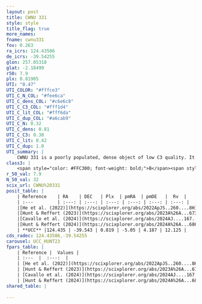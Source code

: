 ```yaml
---
layout: post
title: CWNU 331
style: style
title_flag: true
more_names: 
fname: cwnu331
fov: 0.263
ra_icrs: 124.43506
de_icrs: -39.54255
glon: 257.05318
glat: -2.18499
r50: 7.9
plx: 0.81905
UTI: "0.47"
UTI_COLOR: "#fffce3"
UTI_C_N_COL: "#fee6ca"
UTI_C_dens_COL: "#c6e6c8"
UTI_C_C3_COL: "#fff1d4"
UTI_C_lit_COL: "#fff6da"
UTI_C_dup_COL: "#a6cab9"
UTI_C_N: 0.32
UTI_C_dens: 0.81
UTI_C_C3: 0.38
UTI_C_lit: 0.42
UTI_C_dup: 1.0
UTI_summary: |
    CWNU 331 is a poorly populated, dense object of low C3 quality. It was recently reported in the literature.
class3: |
    <span style="color: #FFC300; font-weight: bold;">B</span><span style="color: red; font-weight: bold;">C</span>
r_50_val: 7.9
N_50_val: 32
scix_url: CWNU%20331
posit_table: |
    | Reference    | RA    | DEC   | Plx  | pmRA  | pmDE   |  Rv  |
    | :---         | :---: | :---: | :---: | :---: | :---: | :---: |
    |[He et al. (2022)](https://scixplorer.org/abs/2022ApJS..260....8H) | 124.421 | -39.567 | 0.83 | -5.05 | 4.16 | -- |
    |[Hunt & Reffert (2023)](https://scixplorer.org/abs/2023A%26A...673A.114H) | 124.471 | -39.521 | 0.826 | -5.051 | 4.151 | 11.991 |
    |[Cavallo et al. (2024)](https://scixplorer.org/abs/2024AJ....167...12C) | 124.457 | -39.591 | 0.825 | -- | -- | -- |
    |[Hunt & Reffert (2024)](https://scixplorer.org/abs/2024A%26A...686A..42H) | 124.471 | -39.521 | 0.826 | -5.051 | 4.151 | 11.991 |
    | **UCC** |124.435 | -39.543 | 0.819 | -5.05 | 4.187 | 12.125 | 
cds_radec: 124.43506,-39.54255
carousel: UCC_HUNT23
fpars_table: |
    | Reference |  Values |
    | :---  |  :---:  |
    | [He et al. (2022)](https://scixplorer.org/abs/2022ApJS..260....8H) | `AG=1.85, m-M=11.35, logAge=7.0, Z=0.036` |
    | [Hunt & Reffert (2023)](https://scixplorer.org/abs/2023A%26A...673A.114H) | `AV50=1.35, diffAV50=1.152, MOD50=10.285, logAge50=7.175` |
    | [Cavallo et al. (2024)](https://scixplorer.org/abs/2024AJ....167...12C) | `AV50=1.68, dMod50=10.72, logAge50=6.89, [Fe/H]50=0.05` |
    | [Hunt & Reffert (2024)](https://scixplorer.org/abs/2024A%26A...686A..42H) | `MassJ=125.054` |
shared_table: |
    
---
```

